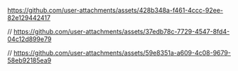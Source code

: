   
https://github.com/user-attachments/assets/428b348a-f461-4ccc-92ee-82e129442417


// https://github.com/user-attachments/assets/37edb78c-7729-4547-8fd4-04c12d899e79




// https://github.com/user-attachments/assets/59e8351a-a609-4c08-9679-58eb92185ea9

